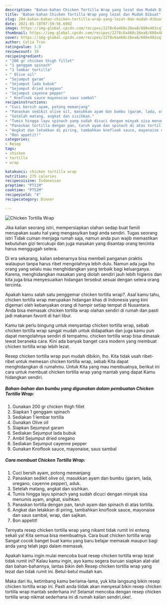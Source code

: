 ```yaml
---
description: "Bahan-bahan Chicken Tortilla Wrap yang lezat dan Mudah Dibuat"
title: "Bahan-bahan Chicken Tortilla Wrap yang lezat dan Mudah Dibuat"
slug: 204-bahan-bahan-chicken-tortilla-wrap-yang-lezat-dan-mudah-dibuat
date: 2021-05-18T07:59:56.690Z
image: https://img-global.cpcdn.com/recipes/2278c6a468c26ea8/680x482cq70/chicken-tortilla-wrap-foto-resep-utama.jpg
thumbnail: https://img-global.cpcdn.com/recipes/2278c6a468c26ea8/680x482cq70/chicken-tortilla-wrap-foto-resep-utama.jpg
cover: https://img-global.cpcdn.com/recipes/2278c6a468c26ea8/680x482cq70/chicken-tortilla-wrap-foto-resep-utama.jpg
author: Celia Tran
ratingvalue: 3.9
reviewcount: 10
recipeingredient:
- "200 gr chicken thigh fillet"
- "1 genggam spinach"
- "1 lembar tortilla"
- " Olive oil"
- "Sejumput garam"
- "Sejumput lada bubuk"
- "Sejumput dried oregano"
- "Sejumput cayenne pepper"
- " Knoflook sauce mayonaise saus sambal"
recipeinstructions:
- "Cuci bersih ayam, potong memanjang"
- "Panaskan sedikit olive oil, masukkan ayam dan bumbu (garam, lada, oregano, cayenne pepper), aduk."
- "Setelah matang, angkat dan sisihkan."
- "Tumis hingga layu spinach yang sudah dicuci dengan minyak sisa menumis ayam, angkat, sisihkan."
- "Panaskan tortilla dengan pan, taruh ayam dan spinach di atas tortilla."
- "Angkat dan letakkan di piring, tambahkan knoflook sauce, mayonaise dan saus sambal, wrap, dan sajikan."
- "Bon appetit!"
categories:
- Resep
tags:
- chicken
- tortilla
- wrap

katakunci: chicken tortilla wrap 
nutrition: 275 calories
recipecuisine: Indonesian
preptime: "PT11M"
cooktime: "PT52M"
recipeyield: "4"
recipecategory: Dinner

---
```



![Chicken Tortilla Wrap](https://img-global.cpcdn.com/recipes/2278c6a468c26ea8/680x482cq70/chicken-tortilla-wrap-foto-resep-utama.jpg)

Jika kalian seorang istri, mempersiapkan olahan sedap buat famili merupakan suatu hal yang mengasyikan bagi anda sendiri. Tugas seorang istri Tidak cuman menjaga rumah saja, namun anda pun wajib memastikan kebutuhan gizi tercukupi dan juga masakan yang disantap orang tercinta harus menggugah selera.

Di era  sekarang, kalian sebenarnya bisa membeli panganan praktis walaupun tanpa harus ribet mengolahnya lebih dulu. Namun ada juga lho orang yang selalu mau menghidangkan yang terbaik bagi keluarganya. Karena, menghidangkan masakan yang diolah sendiri jauh lebih higienis dan kita juga bisa menyesuaikan hidangan tersebut sesuai dengan selera orang tercinta. 



Apakah kamu salah satu penggemar chicken tortilla wrap?. Asal kamu tahu, chicken tortilla wrap merupakan hidangan khas di Indonesia yang kini digemari oleh kebanyakan orang di hampir setiap tempat di Nusantara. Anda bisa memasak chicken tortilla wrap olahan sendiri di rumah dan pasti jadi makanan favorit di hari libur.

Kamu tak perlu bingung untuk menyantap chicken tortilla wrap, sebab chicken tortilla wrap sangat mudah untuk didapatkan dan juga kamu pun dapat mengolahnya sendiri di tempatmu. chicken tortilla wrap bisa dimasak lewat beraneka cara. Kini ada banyak banget cara modern yang membuat chicken tortilla wrap lebih lezat.

Resep chicken tortilla wrap pun mudah dibikin, lho. Kita tidak usah ribet-ribet untuk memesan chicken tortilla wrap, sebab Kita dapat menghidangkan di rumahmu. Untuk Kita yang mau membuatnya, berikut ini cara untuk membuat chicken tortilla wrap yang mantab yang dapat Kamu hidangkan sendiri.

<!--inarticleads1-->

##### Bahan-bahan dan bumbu yang digunakan dalam pembuatan Chicken Tortilla Wrap:

1. Gunakan 200 gr chicken thigh fillet
1. Siapkan 1 genggam spinach
1. Sediakan 1 lembar tortilla
1. Gunakan  Olive oil
1. Siapkan Sejumput garam
1. Sediakan Sejumput lada bubuk
1. Ambil Sejumput dried oregano
1. Sediakan Sejumput cayenne pepper
1. Gunakan  Knoflook sauce, mayonaise, saus sambal




<!--inarticleads2-->

##### Cara membuat Chicken Tortilla Wrap:

1. Cuci bersih ayam, potong memanjang
1. Panaskan sedikit olive oil, masukkan ayam dan bumbu (garam, lada, oregano, cayenne pepper), aduk.
1. Setelah matang, angkat dan sisihkan.
1. Tumis hingga layu spinach yang sudah dicuci dengan minyak sisa menumis ayam, angkat, sisihkan.
1. Panaskan tortilla dengan pan, taruh ayam dan spinach di atas tortilla.
1. Angkat dan letakkan di piring, tambahkan knoflook sauce, mayonaise dan saus sambal, wrap, dan sajikan.
1. Bon appetit!




Ternyata resep chicken tortilla wrap yang nikamt tidak rumit ini enteng sekali ya! Kita semua bisa membuatnya. Cara buat chicken tortilla wrap Sangat cocok banget buat kamu yang baru belajar memasak maupun bagi anda yang telah jago dalam memasak.

Apakah kamu ingin mulai mencoba buat resep chicken tortilla wrap lezat tidak rumit ini? Kalau kamu ingin, ayo kamu segera buruan siapkan alat-alat dan bahan-bahannya, lantas bikin deh Resep chicken tortilla wrap yang lezat dan tidak rumit ini. Betul-betul mudah kan. 

Maka dari itu, ketimbang kamu berlama-lama, yuk kita langsung bikin resep chicken tortilla wrap ini. Pasti anda tiidak akan menyesal bikin resep chicken tortilla wrap mantab sederhana ini! Selamat mencoba dengan resep chicken tortilla wrap nikmat sederhana ini di rumah kalian sendiri,oke!.

